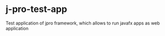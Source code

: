 # j-pro-test-app
Test application of jpro framework, which allows to run javafx apps as web application

